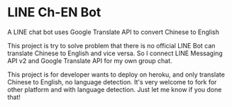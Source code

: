 # LINE Ch-EN Bot
A LINE chat bot uses Google Translate API to convert Chinese to English

This project is try to solve problem that there is no official LINE Bot can translate Chinese to English and vice versa. So I connect LINE Messaging API v2 and Google Translate API for my own group chat.

This project is for developer wants to deploy on heroku, and only translate Chinese to English, no language detection. It's very welcome to fork for other platform and with language detection. Just let me know if you done that!
